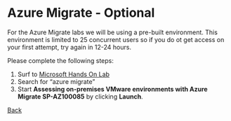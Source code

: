 # Azure Migrate - Optional

For the Azure Migrate labs we will be using a pre-built environment.  This environment is limited to 25 concurrent users so if you do ot get access on your first attempt, try again in 12-24 hours.

Please complete the following steps:
1.	Surf to [Microsoft Hands On Lab](https://www.microsoft.com/handsonlabs/selfpacedlabs) 
2.	Search for “azure migrate”
3.	Start **Assessing on-premises VMware environments with Azure Migrate
SP-AZ100085** by clicking **Launch**.


[Back](index.md)
